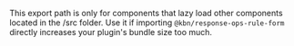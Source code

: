 This export path is only for components that lazy load other components located in the /src folder. Use it if importing `@kbn/response-ops-rule-form` directly increases your plugin's bundle size too much.
